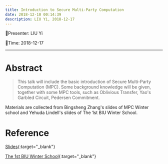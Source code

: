 ```yaml
---
title: Introduction to Secure Multi-Party Computation
date: 2018-12-10 00:14:39
description: LIU Yi, 2018-12-17
---
```


<!-- more -->

:tada:Presenter: LIU Yi

:tada:Time: 2018-12-17

---
# Abstract
> This talk will include the basic introduction of Secure Multi-Party Computation (MPC). Some background knowledge will be given, together with some MPC tools, such as Oblivious Transfer, Yao's Garbled Circuit, Pedersen Commitment. 

Materials are collected from Bingsheng Zhang's slides of MPC Winter school and Yehuda Lindell's slides of The 1st BIU Winter School. 

# Reference 
[Slides]({{site.url}}/assets/pdf/MPC_intro.pdf){:target="_blank"}

[The 1st BIU Winter School](https://cyber.biu.ac.il/event/the-1st-biu-winter-school/){:target="_blank"}





